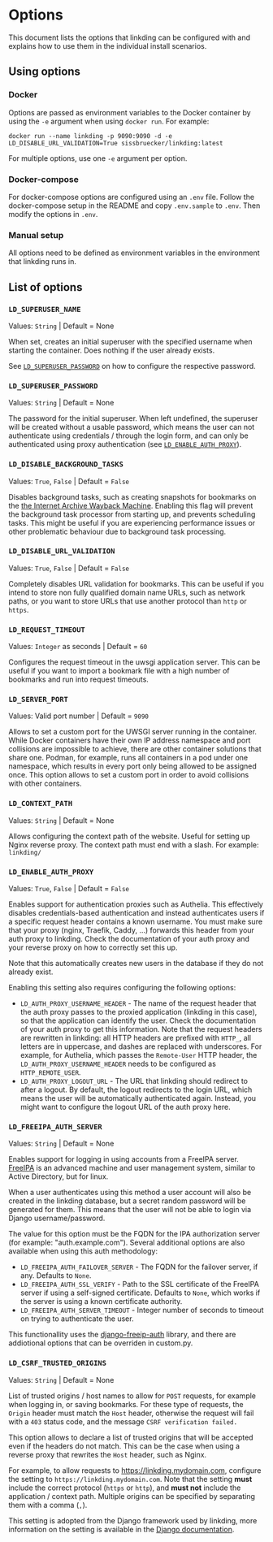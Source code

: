 # Options

This document lists the options that linkding can be configured with and explains how to use them in the individual install scenarios.

## Using options

### Docker

Options are passed as environment variables to the Docker container by using the `-e` argument when using `docker run`. For example:

```
docker run --name linkding -p 9090:9090 -d -e LD_DISABLE_URL_VALIDATION=True sissbruecker/linkding:latest
```

For multiple options, use one `-e` argument per option.

### Docker-compose

For docker-compose options are configured using an `.env` file. 
Follow the docker-compose setup in the README and copy `.env.sample` to `.env`. Then modify the options in `.env`.

### Manual setup

All options need to be defined as environment variables in the environment that linkding runs in.

## List of options

### `LD_SUPERUSER_NAME`

Values: `String` | Default = None

When set, creates an initial superuser with the specified username when starting the container.
Does nothing if the user already exists.

See [`LD_SUPERUSER_PASSWORD`](#ld_superuser_password) on how to configure the respective password.

### `LD_SUPERUSER_PASSWORD`

Values: `String` | Default = None

The password for the initial superuser.
When left undefined, the superuser will be created without a usable password, which means the user can not authenticate using credentials / through the login form, and can only be authenticated using proxy authentication (see [`LD_ENABLE_AUTH_PROXY`](#ld_enable_auth_proxy)).

### `LD_DISABLE_BACKGROUND_TASKS`

Values: `True`, `False` | Default = `False`

Disables background tasks, such as creating snapshots for bookmarks on the [the Internet Archive Wayback Machine](https://archive.org/web/).
Enabling this flag will prevent the background task processor from starting up, and prevents scheduling tasks.
This might be useful if you are experiencing performance issues or other problematic behaviour due to background task processing.

### `LD_DISABLE_URL_VALIDATION`

Values: `True`, `False` | Default = `False`

Completely disables URL validation for bookmarks.
This can be useful if you intend to store non fully qualified domain name URLs, such as network paths, or you want to store URLs that use another protocol than `http` or `https`.

### `LD_REQUEST_TIMEOUT`

Values: `Integer` as seconds | Default = `60`

Configures the request timeout in the uwsgi application server. This can be useful if you want to import a bookmark file with a high number of bookmarks and run into request timeouts.

### `LD_SERVER_PORT`

Values: Valid port number | Default = `9090`

Allows to set a custom port for the UWSGI server running in the container. While Docker containers have their own IP address namespace and port collisions are impossible to achieve, there are other container solutions that share one. Podman, for example, runs all containers in a pod under one namespace, which results in every port only being allowed to be assigned once. This option allows to set a custom port in order to avoid collisions with other containers.

### `LD_CONTEXT_PATH`

Values: `String` | Default = None

Allows configuring the context path of the website. Useful for setting up Nginx reverse proxy.
The context path must end with a slash. For example: `linkding/`

### `LD_ENABLE_AUTH_PROXY`

Values: `True`, `False` | Default = `False`

Enables support for authentication proxies such as Authelia.
This effectively disables credentials-based authentication and instead authenticates users if a specific request header contains a known username.
You must make sure that your proxy (nginx, Traefik, Caddy, ...) forwards this header from your auth proxy to linkding. Check the documentation of your auth proxy and your reverse proxy on how to correctly set this up.

Note that this automatically creates new users in the database if they do not already exist.

Enabling this setting also requires configuring the following options:
- `LD_AUTH_PROXY_USERNAME_HEADER` - The name of the request header that the auth proxy passes to the proxied application (linkding in this case), so that the application can identify the user.
Check the documentation of your auth proxy to get this information.
Note that the request headers are rewritten in linkding: all HTTP headers are prefixed with `HTTP_`, all letters are in uppercase, and dashes are replaced with underscores.
For example, for Authelia, which passes the `Remote-User` HTTP header, the `LD_AUTH_PROXY_USERNAME_HEADER` needs to be configured as `HTTP_REMOTE_USER`.
- `LD_AUTH_PROXY_LOGOUT_URL` - The URL that linkding should redirect to after a logout.
By default, the logout redirects to the login URL, which means the user will be automatically authenticated again.
Instead, you might want to configure the logout URL of the auth proxy here.

### `LD_FREEIPA_AUTH_SERVER`

Values: `String` | Default = None

Enables support for logging in using accounts from a FreeIPA server.  [FreeIPA](https://www.freeipa.org/page/Main_Page) is an advanced machine and user management system, similar to Active Directory, but for linux.

When a user authenticates using this method a user account will also be created in the linkding database, but a secret random password will be generated for them. This means that the user will not be able to login via Django username/password.

The value for this option must be the FQDN for the IPA authorization server (for example: "auth.example.com"). Several additional options are also available when using this auth methodology:
- `LD_FREEIPA_AUTH_FAILOVER_SERVER` - The FQDN for the failover server, if any. Defaults to `None`.
- `LD_FREEIPA_AUTH_SSL_VERIFY` - Path to the SSL certificate of the FreeIPA server if using a self-signed certificate. Defaults to `None`, which works if the server is using a known certificate authority.
- `LD_FREEIPA_AUTH_SERVER_TIMEOUT` - Integer number of seconds to timeout on trying to authenticate the user.

This functionallity uses the [django-freeip-auth](https://github.com/enervee/django-freeipa-auth) library, and there are addiotional options that can be overriden in custom.py.

### `LD_CSRF_TRUSTED_ORIGINS`

Values: `String` | Default = None

List of trusted origins / host names to allow for `POST` requests, for example when logging in, or saving bookmarks.
For these type of requests, the `Origin` header must match the `Host` header, otherwise the request will fail with a `403` status code, and the message `CSRF verification failed.`

This option allows to declare a list of trusted origins that will be accepted even if the headers do not match. This can be the case when using a reverse proxy that rewrites the `Host` header, such as Nginx.

For example, to allow requests to https://linkding.mydomain.com, configure the setting to `https://linkding.mydomain.com`.
Note that the setting **must** include the correct protocol (`https` or `http`), and **must not** include the application / context path.
Multiple origins can be specified by separating them with a comma (`,`).

This setting is adopted from the Django framework used by linkding, more information on the setting is available in the [Django documentation](https://docs.djangoproject.com/en/4.0/ref/settings/#std-setting-CSRF_TRUSTED_ORIGINS).
